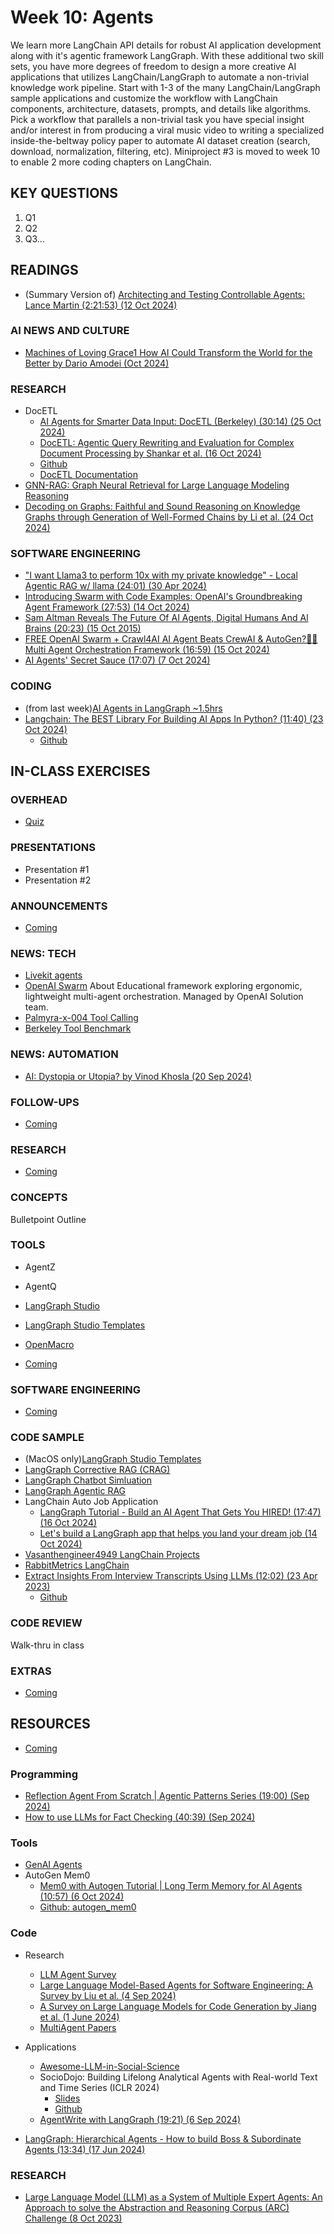 # Week 10: Agents

We learn more LangChain API details for robust AI application development along with it's agentic framework LangGraph. With these additional two skill sets, you have more degrees of freedom to design a more creative AI applications that utilizes LangChain/LangGraph to automate a non-trivial knowledge work pipeline. Start with 1-3 of the many LangChain/LangGraph sample applications and customize the workflow with LangChain components, architecture, datasets, prompts, and details like algorithms. Pick a workflow that parallels a non-trivial task you have special insight and/or interest in from producing a viral music video to writing a specialized inside-the-beltway policy paper to automate AI dataset creation (search, download, normalization, filtering, etc). Miniproject #3 is moved to week 10 to enable 2 more coding chapters on LangChain.

## KEY QUESTIONS

1. Q1
2. Q2
3. Q3...

## READINGS

* (Summary Version of) [Architecting and Testing Controllable Agents: Lance Martin (2:21:53) (12 Oct 2024)](https://www.youtube.com/watch?v=ib-wTAvCZqg)

### AI NEWS AND CULTURE

* [Machines of Loving Grace1 How AI Could Transform the World for the Better by Dario Amodei (Oct 2024)](https://darioamodei.com/machines-of-loving-grace)


### RESEARCH

* DocETL
  * [AI Agents for Smarter Data Input: DocETL (Berkeley) (30:14) (25 Oct 2024)](https://www.youtube.com/watch?v=ImYtIEFWfzg&t=169s)
  * [DocETL: Agentic Query Rewriting and Evaluation for Complex Document Processing by Shankar et al. (16 Oct 2024)](https://arxiv.org/pdf/2410.12189v1)
  * [Github](https://github.com/ucbepic/docetl)
  * [DocETL Documentation](https://ucbepic.github.io/docetl/installation/)
* [GNN-RAG: Graph Neural Retrieval for Large Language Modeling Reasoning](https://github.com/cmavro/GNN-RAG)
* [Decoding on Graphs: Faithful and Sound Reasoning on Knowledge Graphs through Generation of Well-Formed Chains by Li et al. (24 Oct 2024)](https://arxiv.org/pdf/2410.18415)

### SOFTWARE ENGINEERING

* ["I want Llama3 to perform 10x with my private knowledge" - Local Agentic RAG w/ llama (24:01) (30 Apr 2024)](https://www.youtube.com/watch?v=u5Vcrwpzoz8)
* [Introducing Swarm with Code Examples: OpenAI's Groundbreaking Agent Framework (27:53) (14 Oct 2024)](https://www.youtube.com/watch?v=npAljHBeKPc)
* [Sam Altman Reveals The Future Of AI Agents, Digital Humans And Al Brains (20:23) (15 Oct 2015)](https://www.youtube.com/watch?v=rxWi9-To8Qs&t=608s)
* [FREE OpenAI Swarm + Crawl4AI AI Agent Beats CrewAI & AutoGen?🤖🔥 Multi Agent Orchestration Framework (16:59) (15 Oct 2024)](https://www.youtube.com/watch?v=saDDe9J4zXU)
* [AI Agents' Secret Sauce (17:07) (7 Oct 2024)](https://www.youtube.com/watch?v=MRYqhbtLTmM)

### CODING

* (from last week)[AI Agents in LangGraph ~1.5hrs](https://learn.deeplearning.ai/courses/ai-agents-in-langgraph/)
* [Langchain: The BEST Library For Building AI Apps In Python? (11:40) (23 Oct 2024)](https://www.youtube.com/watch?v=R3KgD86VRzc)
  * [Github](https://github.com/pixegami/basic-langchain-examples)

## IN-CLASS EXERCISES

### OVERHEAD

* [Quiz](oh_noes_404.md)

### PRESENTATIONS

* Presentation #1
* Presentation #2

### ANNOUNCEMENTS

* [Coming](oh_noes_404.md)

### NEWS: TECH

* [Livekit agents](https://github.com/livekit/agents)
* [OpenAI Swarm](https://www.youtube.com/watch?v=82FSnDcw72k)
  About Educational framework exploring ergonomic, lightweight multi-agent orchestration. Managed by OpenAI Solution team.
* [Palmyra-x-004 Tool Calling](https://writer.com/engineering/actions-with-palmyra-x-004/)
* [Berkeley Tool Benchmark](https://gorilla.cs.berkeley.edu/leaderboard.html)

### NEWS: AUTOMATION

* [AI: Dystopia or Utopia? by Vinod Khosla (20 Sep 2024)](https://www.khoslaventures.com/ai-dystopia-or-utopia/)

### FOLLOW-UPS

* [Coming](oh_noes_404.md)

### RESEARCH

* [Coming](oh_noes_404.md)

### CONCEPTS

Bulletpoint Outline

### TOOLS

* AgentZ
* AgentQ
* [LangGraph Studio](https://studio.langchain.com/?ref=blog.langchain.dev)
* [LangGraph Studio Templates](https://blog.langchain.dev/launching-langgraph-templates/)
* [OpenMacro](https://github.com/Openmacro/openmacro)
  
* [Coming](oh_noes_404.md)

### SOFTWARE ENGINEERING

* [Coming](oh_noes_404.md)

### CODE SAMPLE

* (MacOS only)[LangGraph Studio Templates](https://blog.langchain.dev/launching-langgraph-templates/)
* [LangGraph Corrective RAG (CRAG) ](https://github.com/langchain-ai/langgraph/blob/main/examples/rag/langgraph_crag_local.ipynb)
* [LangGraph Chatbot Simluation](https://github.com/langchain-ai/langgraph/blob/main/docs/docs/tutorials/chatbot-simulation-evaluation/agent-simulation-evaluation.ipynb)
* [LangGraph Agentic RAG](https://github.com/langchain-ai/langgraph/blob/main/examples/rag/langgraph_agentic_rag.ipynb)
* LangChain Auto Job Application
  * [LangGraph Tutorial - Build an AI Agent That Gets You HIRED! (17:47) (16 Oct 2024)](https://www.youtube.com/watch?v=7KIrBjQTGLA&t=325s)
  * [Let's build a LangGraph app that helps you land your dream job (14 Oct 2024)](https://www.gettingstarted.ai/langgraph-tutorial-with-example/)
* [Vasanthengineer4949 LangChain Projects](https://github.com/Vasanthengineer4949/NLP-Projects-NHV/tree/main/Langchain%20Projects)
* [RabbitMetrics LangChain](https://www.youtube.com/@rabbitmetrics/videos)
* [Extract Insights From Interview Transcripts Using LLMs (12:02) (23 Apr 2023)](https://www.youtube.com/watch?v=shkMOHwJ4SM)
  * [Github](https://github.com/gkamradt/langchain-tutorials/blob/main/data_generation/Working%20With%20Call%20or%20Video%20Transcripts.ipynb)

### CODE REVIEW

Walk-thru in class

### EXTRAS

* [Coming](oh_noes_404.md)

## RESOURCES

* [Coming](oh_noes_404.md)


### Programming

* [Reflection Agent From Scratch | Agentic Patterns Series (19:00) (Sep 2024)](https://www.youtube.com/watch?v=0sAVI8bQdRc)
* [How to use LLMs for Fact Checking (40:39) (Sep 2024)](https://www.youtube.com/watch?v=tFuiQKUHcdY)

### Tools

* [GenAI Agents](https://github.com/NirDiamant/GenAI_Agents)
* AutoGen Mem0
  * [Mem0 with Autogen Tutorial | Long Term Memory for AI Agents (10:57) (6 Oct 2024)](https://www.youtube.com/watch?v=tYsGUvbC_Bs)
  * [Github: autogen_mem0](https://github.com/tylerprogramming/ai)

### Code



* Research
  * [LLM Agent Survey](https://github.com/Paitesanshi/LLM-Agent-Survey)
  * [Large Language Model-Based Agents for Software Engineering: A Survey by Liu et al. (4 Sep 2024)](https://arxiv.org/pdf/2409.02977)
  * [A Survey on Large Language Models for Code Generation by Jiang et al. (1 June 2024)](https://www.semanticscholar.org/paper/A-Survey-on-Large-Language-Models-for-Code-Jiang-Wang/c8b18682965ff9dccc0130dab3d679f78cefa617)
  * [MultiAgent Papers](https://github.com/shizhl/Multi-Agent-Papers)

* Applications
  * [Awesome-LLM-in-Social-Science](https://github.com/Value4AI/Awesome-LLM-in-Social-Science/)
  * SocioDojo: Building Lifelong Analytical Agents with Real-world Text and Time Series (ICLR 2024)
    * [Slides](https://iclr.cc/media/iclr-2024/Slides/17662.pdf)
    * [Github](https://github.com/chengjunyan1/SocioDojo)
  * [AgentWrite with LangGraph (19:21) (6 Sep 2024)](https://www.youtube.com/watch?v=nK9K8UPraXk&t=569s)


* [LangGraph: Hierarchical Agents - How to build Boss & Subordinate Agents (13:34) (17 Jun 2024)](https://www.youtube.com/watch?v=9HhcFiSgLok)

### RESEARCH

* [Large Language Model (LLM) as a System of Multiple Expert Agents: An Approach to solve the Abstraction and Reasoning Corpus (ARC) Challenge (8 Oct 2023)](https://www.semanticscholar.org/paper/Large-Language-Model-(LLM)-as-a-System-of-Multiple-Tan-Motani/10828be2eaa52ba7fd78356980afd0669e2f2879)